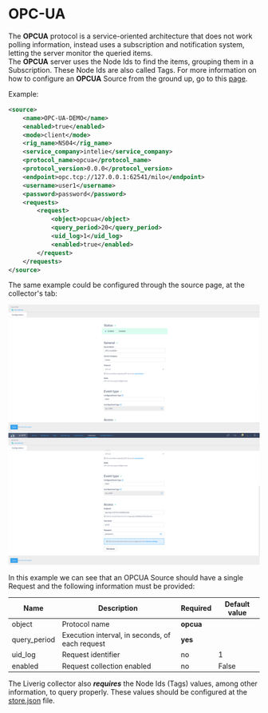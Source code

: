 # OPC-UA

The **OPCUA** protocol is a service-oriented architecture that does not work polling information, instead uses a subscription and notification system, letting the server monitor the queried items.\
The **OPCUA** server uses the Node Ids to find the items, grouping them in a Subscription. These Node Ids are also called Tags. For more information on how to configure an **OPCUA** Source from the ground up, go to this [page](../configuration/configuring-an-opc-ua-source.md).

Example:

```xml
<source>
    <name>OPC-UA-DEMO</name>
    <enabled>true</enabled>
    <mode>client</mode>
    <rig_name>NS04</rig_name>
    <service_company>intelie</service_company>
    <protocol_name>opcua</protocol_name>
    <protocol_version>0.0.0</protocol_version>
    <endpoint>opc.tcp://127.0.0.1:62541/milo</endpoint>
    <username>user1</username>
    <password>password</password>
    <requests>
        <request>
            <object>opcua</object>
            <query_period>20</query_period>
            <uid_log>1</uid_log>
            <enabled>true</enabled>
        </request>
    </requests>
</source>
```

The same example could be configured through the source page, at the collector's tab:

![OPC-UA Source Configuration](<../../.gitbook/assets/collector-protocol-opc-ua-1.png>)
![OPC-UA Source Configuration](<../../.gitbook/assets/collector-protocol-opc-ua-2.png>)

In this example we can see that an OPCUA Source should have a single Request and the following information must be provided:

| Name          | Description                                     | Required  | Default value |
| ------------- | ----------------------------------------------- | --------- | ------------- |
| object        | Protocol name                                   | **opcua** |               |
| query\_period | Execution interval, in seconds, of each request | **yes**   |               |
| uid\_log      | Request identifier                              | no        | 1             |
| enabled       | Request collection enabled                      | no        | False         |

The Liverig collector also ***requires*** the Node Ids (Tags) values, among other information, to query properly. These values should be configured at the [store.json](./../configuration/store.json.md) file.

